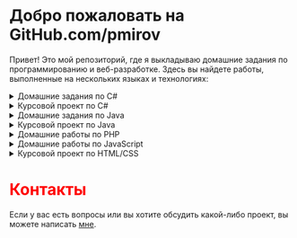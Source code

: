 # Добро пожаловать на GitHub.com/pmirov

Привет! Это мой репозиторий, где я выкладываю домашние задания по программированию и веб-разработке. Здесь вы найдете работы, выполненные на нескольких языках и технологиях:
<details>
  <summary>Домашние задания по C#</summary>
  <table border="0" cellspacing="0" cellpadding="5">
    <thead>
      <tr>
        <th colspan="2">Домашние задания по C#</th>
      </tr>
    </thead>
    <tbody>
      <tr>
        <td><a href="https://github.com/pmirov/game-bukvoed" target="_blank">Домашнее задание #1</a></td>
        <td>Тема: Игра Буквоед</td>
      </tr>
      <tr>
        <td><a href="https://github.com/pmirov/recipe-exercise" target="_blank">Домашнее задание #2</a></td>
        <td>Тема: Стек для добавление ингредиентов в рецепт</td>
      </tr>
      <tr>
        <td><a href="#" target="_blank">Домашнее задание #3</a></td>
        <td>Тема: ...</td>
      </tr>
    </tbody>
  </table>
</details>

<details>
  <summary>Курсовой проект по C#</summary>

  <table border="0" cellspacing="0" cellpadding="5">
    <tbody>
      <tr>
        <th colspan="2">Курсовой проект по C#</th>
      </tr>
      <tr>
        <td><a href="https://github.com/pmirov/toyshop" target="_blank">Курсовой проект C#</a></td>
        <td>Тема курсового проекта: Панель управления базой данных «Игрушки» (вывод на экран, добавление, удаление, редактирование, фильтрация и сортировка).</td>
      </tr>
    </tbody>
  </table>
</details>

<details>
  <summary>Домашние задания по Java</summary>

  <table border="0" cellspacing="0" cellpadding="5">
    <thead>
      <tr>
        <th colspan="2">Домашние задания по Java</th>
      </tr>
    </thead>
    <tbody>
      <tr>
        <td><a href="https://github.com/pmirov/HomeWork_1" target="_blank">Задание #1</a></td>
        <td>Тема: Переменные, условия, циклы, массивы, методы</td>
      </tr>
      <tr>
        <td><a href="https://github.com/pmirov/HomeWork2" target="_blank">Задание #2</a></td>
        <td>Тема: Объектно-ориентированное программирование</td>
      </tr>
      <tr>
        <td><a href="https://github.com/pmirov/HW" target="_blank">Задание #3</a></td>
        <td>Тема: Объектно-ориентированное программирование</td>
      </tr>
      <tr>
        <td><a href="https://github.com/pmirov/HomeWork4" target="_blank">Задание #4</a></td>
        <td>Тема: Java Collections Framework</td>
      </tr>
      <tr>
        <td><a href="https://github.com/pmirov/JavaHomeWork5" target="_blank">Задание #5</a></td>
        <td>Тема: Работа с файлами</td>
      </tr>
      <tr>
        <td><a href="https://github.com/pmirov/JavaHomeWork6" target="_blank">Задание #6</a></td>
        <td>Тема: Взаимодействие с источниками данных</td>
      </tr>
    </tbody>
  </table>
</details>
<details>
  <summary>Курсовой проект по Java</summary>

  <table border="0" cellspacing="0" cellpadding="5">
    <tbody>
      <tr>
        <th colspan="2">Курсовой проект по Java</th>
      </tr>
      <tr>
        <td><a href="#" target="_blank">Курсовой проект Java</a></td>
        <td>Тема курсового проекта: Веб-сайт-портфолио с личным блогом</td>
      </tr>
    </tbody>
  </table>
</details>

<details>
  <summary>Домашние работы по PHP</summary>

  <table border="0" cellspacing="0" cellpadding="5" width="50%">
    <tbody>
      <tr>
        <th colspan="2">Домашние задания по PHP</th>
      </tr>
      <tr>
        <td><a href="https://github.com/pmirov/Shop" target="_blank">Задание #1</a></td>
        <td>Тема: Реализация интернет-магазина</td>
      </tr>
    </tbody>
  </table>
</details>

<details>
  <summary>Домашние работы по JavaScript</summary>

  <table border="0" cellspacing="0" cellpadding="5"">
    <tbody>
      <tr>
        <th colspan="2">Домашние задания по JavaScript</th>
      </tr>
      <tr>
        <td><a href="#" target="_blank">Задание #1</a></td>
        <td>Тема: ...</td>
      </tr>
        <tr>
        <td><a href="#" target="_blank">Задание #2</a></td>
        <td>Тема: ...</td>
      </tr>
        <tr>
        <td><a href="#" target="_blank">Задание #3</a></td>
        <td>Тема: ...</td>
      </tr>
    </tbody>
  </table>
</details>

<details>
  <summary>Курсовой проект по HTML/CSS</summary>

  <table border="0" cellspacing="0" cellpadding="5">
    <tbody>
      <tr>
        <th colspan="2">Курсовой проект по HTML/CSS</th>
      </tr>
      <tr>
        <td><a href="https://github.com/pmirov/web-exam-project" target="_blank">Курсовой проект HTML/CSS</a></td>
        <td>Тема курсового проекта: Создание сайта компании с использованием HTML, CSS, Bootsrap</td>
      </tr>
    </tbody>
  </table>
</details>

<h1><span style="color: red;">Контакты</span></h1>
Если у вас есть вопросы или вы хотите обсудить какой-либо проект, вы можете написать <a href="http://t.me/pmirov">мне</a>.


